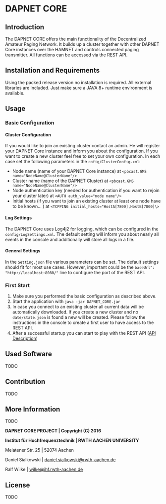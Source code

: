 # DAPNET CORE #
## Introduction ##
The DAPNET CORE offers the main functionality of the Decentralized Amateur Paging Network.
It builds up a cluster together with other DAPNET Core instances over the HAMNET and
controls connected paging transmitter. All functions can be accessed via the REST API.

## Installation and Requirements ##
Using the packed release version no installation is required. All external libraries are
included. Just make sure a JAVA 8+ runtime environment is available.

## Usage ##
### Basic Configuration ###
#### Cluster Configuration ####
If you would like to join an existing cluster contact an admin. He will register your DAPNET
Core instance and inform you about the configuration. If you want to create a new cluster
feel free to set your own configuration. In each case set the following parameters in the
`cofig/ClusterConfig.xml`:
   * Node name (name of your DAPNET Core instance) at
      `<pbcast.GMS name="NodeName@ClusterName"/>`
   * Cluster name (name of the DAPNET Cluster) at
      `<pbcast.GMS name="NodeName@ClusterName"/>`
   * Node authentication key (needed for authentication if you want to rejoin your
      cluster later) at `<AUTH auth_value="node name"/>`
   * Initial hosts (if you want to join an existing cluster at least one node have to be
     known... ) at `<TCPPING initial_hosts="HostA[7800],HostB[7800]\>`

#### Log Settings ####
The DAPNET Core uses Log4j2 for logging, which can be configured in the
`config/LogSettings.xml`. The default setting will inform you about nearly all events in the
console and additionally will store all logs in a file.

#### General Settings ####
In the `Setting.json` file various parameters can be set. The default settings should fit for
most use cases. However, important could be the `baseUrl": "http://localhost:8080/"` line to
configure the port of the REST API.

### First Start ###
1. Make sure you performed the basic configuration as described above.
2. Start the application with `java -jar DAPNET_CORE.jar`
3. In case you connect to an existing cluster all current data will be automatically downloaded.
   If you create a new cluster and no `date/state.json` is found a new will be created. Please
   follow the instructions in the console to create a first user to have access to the REST API.
4. After a successful startup you can start to play with the REST API
   ([API Description](https://bitbucket.org/DAPNET/dapnet-core/wiki/Beschreibung%20der%20REST%20API))


## Used Software ##
TODO

## Contribution ##
TODO

## More Information ##
TODO

**DAPNET CORE PROJECT | Copyright (C) 2016**

**Institut für Hochfrequenztechnik | RWTH AACHEN UNIVERSITY**

Melatener Str. 25 | 52074 Aachen

Daniel Sialkowski | daniel.sialkowski@rwth-aachen.de

Ralf Wilke | wilke@ihf.rwth-aachen.de

## License ##
TODO






